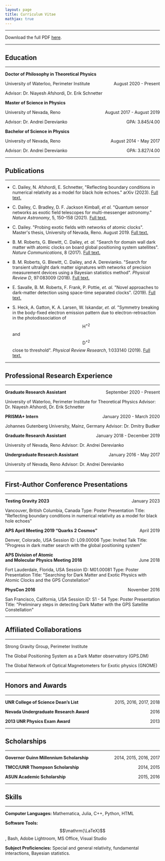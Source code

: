 ```yaml
---
layout: page
title: Curriculum Vitae
mathjax: true
---
```

___

Download the full PDF [here](\CV\Curriculum_Vitae_Feb_2022.pdf).  

___

## Education

___

<strong>Doctor of Philosophy in Theoretical Physics</strong>
<p style="text-align:left;">
    University of Waterloo, Perimeter Institute
    <span style="float:right;">
        August 2020 - Present
    </span>
</p><p style="text-align:left;">
    Advisor: Dr. Niayesh Afshordi, Dr. Erik Schnetter
</p>

<strong>Master of Science in Physics</strong>
<p style="text-align:left;">
    University of Nevada, Reno
    <span style="float:right;">
        August 2017 - August 2019
    </span>
</p><p style="text-align:left;">
    Advisor: Dr. Andrei Derevianko
    <span style="float:right;">
        GPA: 3.845/4.00
    </span>
</p>

<strong>Bachelor of Science in Physics</strong>
<p style="text-align:left;">
    University of Nevada, Reno
    <span style="float:right;">
        August 2014 - May 2017
    </span>
</p>
<p style="text-align:left;">
    Advisor: Dr. Andrei Derevianko
    <span style="float:right;">
        GPA: 3.827/4.00
    </span>
</p>

___

## Publications

___

* C. Dailey, N. Afshordi, E. Schnetter, "Reflecting boundary conditions in numerical relativity as a model for black hole echoes." arXiv (2023).
<a href="https://arxiv.org/abs/2301.05778" target="\_blank">Full text.<a>

* C. Dailey, C. Bradley, D. F. Jackson Kimball, *et al.* "Quantum sensor networks as exotic field telescopes for multi-messenger astronomy." *Nature Astronomy*, 5, 150–158 (2021).
<a href="https://www.nature.com/articles/s41550-020-01242-7" target="\_blank">Full text.<a>

* C. Dailey. "Probing exotic fields with networks of atomic clocks". Master's thesis, University of Nevada, Reno. August 2019.
<a href="http://hdl.handle.net/11714/6029" target="\_blank">Full text.<a>

* B. M. Roberts, G. Blewitt, C. Dailey, *et. al.* "Search for domain wall dark matter with atomic clocks on board global positioning
system satellites".
*Nature Communications*, 8 (2017).
<a href="https://www.nature.com/articles/s41467-017-01440-4" target="\_blank">Full text.<a>

* B.  M.  Roberts,  G.  Blewitt,  C.  Dailey,  and  A.  Derevianko.   "Search  for  transient  ultralight  dark
matter signatures with networks of precision measurement devices using a Bayesian statistics method".
*Physical Review D*, 97:083009 (2018).
<a href="https://journals.aps.org/prd/abstract/10.1103/PhysRevD.97.083009" target="\_blank">Full text.<a>

* E.  Savalle,  B.  M.  Roberts,  F.  Frank,  P.  Pottie, *et. al.* "Novel  approaches  to  dark-matter  detection  using  space-time  separated  clocks". (2019).
<a href="https://arxiv.org/abs/1902.07192" target="\_blank">Full text.<a>

* S. Heck, A. Gatton, K. A. Larsen, W. Iskandar, *et. al.* "Symmetry  breaking  in  the  body-fixed  electron  emission  pattern  due to electron-retroaction in the photodissociation of $$\mathrm{H}^{+2}$$ and $$\mathrm{D}^{+2}$$ close to threshold". *Physical Review Research*, 1:033140 (2019).
<a href="https://journals.aps.org/prresearch/abstract/10.1103/PhysRevResearch.1.033140" target="\_blank">Full text.<a>

___

## Professional Research Experience

___

<p style="text-align:left;">
    <strong>Graduate Research Assistant</strong>
    <span style="float:right;">
        September 2020 - Present
    </span>
</p>
University of Waterloo, Perimeter Institute for Theoretical Physics
Advisor: Dr. Niayesh Afshordi, Dr. Erik Schnetter

<p style="text-align:left;">
    <strong>PRISMA+ Intern</strong>
    <span style="float:right;">
        January 2020 - March 2020
    </span>
</p>
Johannes Gutenberg University, Mainz, Germany  
Advisor: Dr. Dmitry Budker

<p style="text-align:left;">
    <strong>Graduate Research Assistant</strong>
    <span style="float:right;">
        January 2018 - December 2019
    </span>
</p>
University of Nevada, Reno  
Advisor: Dr. Andrei Derevianko

<p style="text-align:left;">
    <strong>Undergraduate Research Assistant</strong>
    <span style="float:right;">
        January 2016 - May 2017
    </span>
</p>
University of Nevada, Reno  
Advisor: Dr. Andrei Derevianko

___

## First-Author Conference Presentations

___

<p style="text-align:left;">
    <strong>Testing Gravity 2023</strong>
    <span style="float:right;">
        January 2023
    </span>
</p>
Vancouver, British Columbia, Canada
Type:  Poster Presentation 
Title:  "Reflecting boundary conditions in numerical relativity as a model for black hole echoes"  


<p style="text-align:left;">
    <strong>APS April Meeting 2019 <q>Quarks 2 Cosmos</q></strong>
    <span style="float:right;">
        April 2019
    </span>
</p>
Denver, Colorado, USA  
Session ID: L09.00006  
Type:  Invited Talk  
Title:  "Progress in dark matter search with the global positioning system"  

<p style="text-align:left;">
    <strong>APS Division of Atomic <br> and Molecular Physics Meeting 2018</strong>
    <span style="float:right;">
        June 2018
    </span>
</p>
Fort Lauderdale, Florida, USA  
Session ID: M01.00081  
Type:  Poster Presentation  
Title:  "Searching for Dark Matter and Exotic Physics with Atomic Clocks and the GPS Constellation"  

<p style="text-align:left;">
    <strong>PhysCon 2016</strong>
    <span style="float:right;">
        November 2016
    </span>
</p>
San Francisco, California, USA  
Session ID: S1 - 54  
Type:  Poster Presentation  
Title:  "Preliminary steps in detecting Dark Matter with the GPS Satellite Constellation"   

____

## Affiliated Collaborations

____

Strong Gravity Group, Perimeter Institute

The Global Positioning System as a Dark Matter observatory (GPS.DM)

The Global Network of Optical Magnetometers for Exotic physics (GNOME)

____

## Honors and Awards

____

<p style="text-align:left;">
    <strong>UNR College of Science Dean’s List</strong>
    <span style="float:right;">
        2015, 2016, 2017, 2018
    </span>
</p>

<p style="text-align:left;">
    <strong>Nevada Undergraduate Research Award</strong>
    <span style="float:right;">
       2016
    </span>
</p>

<p style="text-align:left;">
    <strong>2013 UNR Physics Exam Award</strong>
    <span style="float:right;">
        2013
    </span>
</p>

____

## Scholarships

____

<p style="text-align:left;">
    <strong>Governor Guinn Millennium Scholarship</strong>
    <span style="float:right;">
        2014, 2015, 2016, 2017
    </span>
</p>

<p style="text-align:left;">
    <strong>TMCC/UNR Thompson Scholarship</strong>
    <span style="float:right;">
       2014, 2015
    </span>
</p>

<p style="text-align:left;">
    <strong>ASUN Academic Scholarship</strong>
    <span style="float:right;">
        2015, 2016
    </span>
</p>

____

## Skills

____

**Computer Languages:** Mathematica, Julia, C++, Python, HTML

**Software Tools:** $$\mathrm{\LaTeX}$$, Bash, Adobe Lightroom, MS Office, Visual Studio

**Subject Proficiencies:** Special and general relativity, fundamental interactions, Bayesian statistics.
